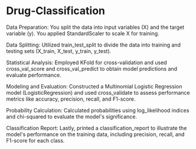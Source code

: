 # Drug-Classification
Data Preparation: You split the data into input variables (X) and the target variable (y). You applied StandardScaler to scale X for training.

Data Splitting: Utilized train_test_split to divide the data into training and testing sets (X_train, X_test, y_train, y_test).

Statistical Analysis: Employed KFold for cross-validation and used cross_val_score and cross_val_predict to obtain model predictions and evaluate performance.

Modeling and Evaluation: Constructed a Multinomial Logistic Regression model (LogisticRegression) and used cross_validate to assess performance metrics like accuracy, precision, recall, and F1-score.

Probability Calculation: Calculated probabilities using log_likelihood indices and chi-squared to evaluate the model's significance.

Classification Report: Lastly, printed a classification_report to illustrate the model's performance on the training data, including precision, recall, and F1-score for each class.
